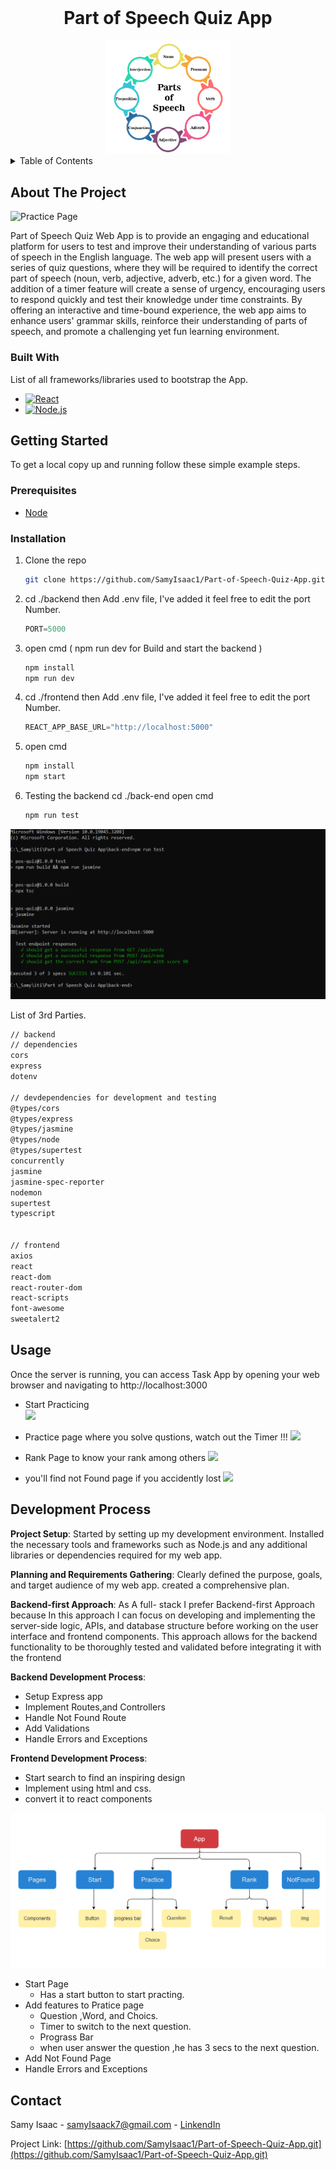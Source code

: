 
<br />
<div align="center">
  <h1 align="center">Part of Speech Quiz App</h1>
  <img src="./images/parts-of-speech.png" style="width:200px">
</div>

<details>
  <summary>Table of Contents</summary>
  <ol>
    <li>
      <a href="#about-the-project">About The Project</a>
      <ul>
        <li><a href="#built-with">Built With</a></li>
      </ul>
    </li>
    <li>
      <a href="#getting-started">Getting Started</a>
      <ul>
        <li><a href="#prerequisites">Prerequisites</a></li>
        <li><a href="#installation">Installation</a></li>
      </ul>
    </li>
    <li><a href="#usage">Usage</a></li>
    <li><a href="#contact">Contact</a></li>
  </ol>
</details>



<!-- ABOUT THE PROJECT -->
## About The Project

![Practice Page](./images/practice.png)


Part of Speech Quiz Web App is to provide an engaging and educational platform for users to test and improve their understanding of various parts of speech in the English language. The web app will present users with a series of quiz questions, where they will be required to identify the correct part of speech (noun, verb, adjective, adverb, etc.) for a given word. The addition of a timer feature will create a sense of urgency, encouraging users to respond quickly and test their knowledge under time constraints. By offering an interactive and time-bound experience, the web app aims to enhance users' grammar skills, reinforce their understanding of parts of speech, and promote a challenging yet fun learning environment.




### Built With

List of all frameworks/libraries used to bootstrap the App.

* [![React][React.js]][React-url]
* [![Node.js][Node.com]](Node-url)


<!-- GETTING STARTED -->
## Getting Started

To get a local copy up and running follow these simple example steps.

### Prerequisites

* [Node](https://nodejs.org/en)

### Installation


1. Clone the repo
   
   ```sh
   git clone https://github.com/SamyIsaac1/Part-of-Speech-Quiz-App.git
   ```


2. cd ./backend then Add .env file, I've added it feel free to edit the port Number.
   ```js
   PORT=5000
   ```
3. open cmd ( npm run dev for Build and start the backend )
   ```sh
   npm install
   npm run dev  
   ``` 

4. cd ./frontend then Add .env file, I've added it feel free to edit the port Number.
   ```js
   REACT_APP_BASE_URL="http://localhost:5000"
   ```

5. open cmd  
   ```sh
   npm install
   npm start
   ```

6. Testing the backend cd ./back-end open cmd  
   ```sh
   npm run test
   ```
<div align="center">
  <img src="./images/test.png" >
</div>

List of 3rd Parties.
```sh
// backend
// dependencies
cors
express
dotenv

// devdependencies for development and testing
@types/cors
@types/express
@types/jasmine
@types/node
@types/supertest
concurrently
jasmine
jasmine-spec-reporter
nodemon
supertest
typescript


// frontend
axios
react
react-dom
react-router-dom
react-scripts
font-awesome
sweetalert2
```


<!-- USAGE EXAMPLES -->
## Usage
Once the server is running, you can access Task App by opening your web browser and navigating to http://localhost:3000

- Start Practicing  
![](./images/start.png)

- Practice page where you solve qustions, watch out the Timer !!!
![](./images/practice2.png)

- Rank Page to know your rank among others
![](./images/rank.png)

- you'll find not Found page if you accidently lost 
![](./images/notFound.png)
<!-- ROADMAP -->
## Development Process


**Project Setup**: Started by setting up my development environment. Installed the necessary tools and frameworks such as Node.js and any additional libraries or dependencies required for my web app.

**Planning and Requirements Gathering**: Clearly defined the purpose, goals, and target audience of my web app. created a comprehensive plan.


**Backend-first Approach**:
As A full- stack I prefer Backend-first Approach because In this approach I can focus on developing and implementing the server-side logic, APIs, and database structure before working on the user interface and frontend components. This approach allows for the backend functionality to be thoroughly tested and validated before integrating it with the frontend

**Backend Development Process**: 
- Setup Express app 
- Implement Routes,and Controllers
- Handle Not Found Route
- Add Validations
- Handle Errors and Exceptions 


**Frontend Development Process**:
- Start search to find an inspiring design 
- Implement using html and css.
- convert it to react components

![React Tree](./images/React%20Tree.png)

- Start Page
    - Has a start button to start practing.
- Add features to Pratice page
    - Question ,Word, and Choics.
    - Timer to switch to the next question.
    - Prograss Bar
    - when user answer the question ,he has 3 secs to the next question.
- Add Not Found Page
- Handle Errors and Exceptions


<!-- CONTACT -->
## Contact

Samy Isaac - samyIsaack7@gmail.com - [LinkendIn](https://www.linkedin.com/in/samy-isaac/) 


Project Link: [https://github.com/SamyIsaac1/Part-of-Speech-Quiz-App.git](https://github.com/SamyIsaac1/Part-of-Speech-Quiz-App.git)

<!-- Icons -->
[React.js]: https://img.shields.io/badge/React-20232A?style=for-the-badge&logo=react&logoColor=61DAFB
[React-url]: https://reactjs.org/
[Node.com]:https://img.shields.io/badge/Node.js-18.x-green?style=for-the-badge&logo=node.js&logoColor=white
[Node-url]: https://nodejs.org/ 
